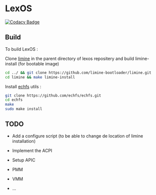 # LexOS

[![Codacy Badge](https://api.codacy.com/project/badge/Grade/c102b79d379141e2b3ac54976504b96b)](https://app.codacy.com/gh/Lailouezzz/lexos?utm_source=github.com&utm_medium=referral&utm_content=Lailouezzz/lexos&utm_campaign=Badge_Grade)

## Build

To build LexOS : 

Clone 
[limine](https://github.com/limine-bootloader/limine) in the parent directory 
of lexos repositery and build limine-install (for bootable image) 

```sh
cd ../ && git clone https://github.com/limine-bootloader/limine.git
cd limine && make limine-install
```

Install [echfs](https://github.com/echfs/echfs) utils :

```sh
git clone https://github.com/echfs/echfs.git
cd echfs
make
sudo make install
```

## TODO

-   Add a configure script (to be able to change de location of limine 
installation)

-   Implement the ACPI

-   Setup APIC

-   PMM

-   VMM

-   ...
